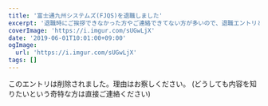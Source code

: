 ```yaml
---
title: '富士通九州システムズ(FJQS)を退職しました'
excerpt: '退職時にご挨拶できなかった方やご連絡できてない方が多いので、退職エントリという形でまとめました。 お世話になった全ての方々に、感謝を申し上げます。'
coverImage: 'https://i.imgur.com/sUGwLjX'
date: '2019-06-01T10:01:00+09:00'
ogImage:
  url: 'https://i.imgur.com/sUGwLjX'
tags: []
---
```


このエントリは削除されました。理由はお察しください。
(どうしても内容を知りたいという奇特な方は直接ご連絡ください)